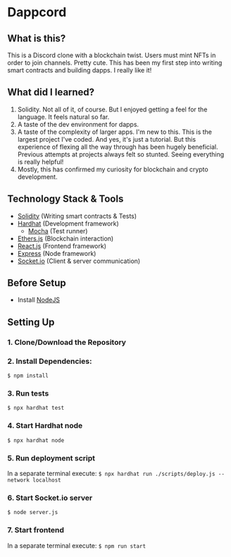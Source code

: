 # Dappcord

## What is this?
This is a Discord clone with a blockchain twist. Users must mint NFTs in order to join channels. Pretty cute. This has been my first step into writing smart contracts and building dapps. I really like it!

## What did I learned?
1. Solidity. Not all of it, of course. But I enjoyed getting a feel for the language. It feels natural so far.
2. A taste of the dev environment for dapps. 
3. A taste of the complexity of larger apps. I'm new to this. This is the largest project I've coded. And yes, it's just a tutorial. But this experience of flexing all the way through has been hugely beneficial. Previous attempts at projects always felt so stunted. Seeing everything is really helpful!
4. Mostly, this has confirmed my curiosity for blockchain and crypto development.

## Technology Stack & Tools

- [Solidity](https://soliditylang.org/) (Writing smart contracts & Tests)
- [Hardhat](https://hardhat.org/) (Development framework)
    - [Mocha](https://mochajs.org/) (Test runner)
- [Ethers.js](https://docs.ethers.io/v5/) (Blockchain interaction)
- [React.js](https://reactjs.org/) (Frontend framework)
- [Express](https://expressjs.com/) (Node framework)
- [Socket.io](https://socket.io/) (Client & server communication)

## Before Setup
- Install [NodeJS](https://nodejs.org/en/)

## Setting Up
### 1. Clone/Download the Repository

### 2. Install Dependencies:
`$ npm install`

### 3. Run tests
`$ npx hardhat test`

### 4. Start Hardhat node
`$ npx hardhat node`

### 5. Run deployment script
In a separate terminal execute:
`$ npx hardhat run ./scripts/deploy.js --network localhost`

### 6. Start Socket.io server
`$ node server.js`

### 7. Start frontend
In a separate terminal execute:
`$ npm run start`
